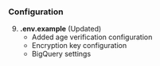 ### Configuration

9. **.env.example** (Updated)
   - Added age verification configuration
   - Encryption key configuration
   - BigQuery settings
